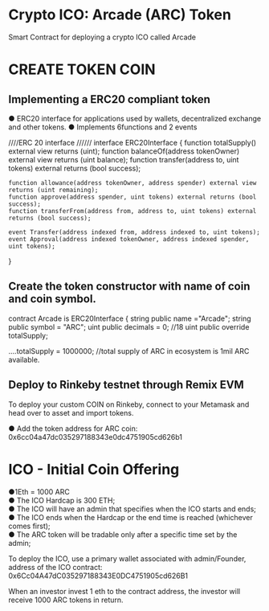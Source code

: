 # Crypto ICO: Arcade (ARC) Token
Smart Contract for deploying a crypto ICO called Arcade

# CREATE TOKEN COIN
## Implementing a ERC20 compliant token 
● ERC20 interface for applications used by wallets, decentralized exchange and other tokens. 
● Implements 6functions and 2 events 

////ERC 20 interface //////
interface ERC20Interface {
    function totalSupply() external view returns (uint);
    function balanceOf(address tokenOwner) external view returns (uint balance);
    function transfer(address to, uint tokens) external returns (bool success);

    function allowance(address tokenOwner, address spender) external view returns (uint remaining);
    function approve(address spender, uint tokens) external returns (bool success);
    function transferFrom(address from, address to, uint tokens) external returns (bool success);

    event Transfer(address indexed from, address indexed to, uint tokens);
    event Approval(address indexed tokenOwner, address indexed spender, uint tokens);
}
</br>

## Create the token constructor with name of coin and coin symbol.
 contract Arcade is ERC20Interface {
     string public name ="Arcade";
     string public symbol = "ARC";
     uint public decimals = 0; //18
     uint public override totalSupply;

 ....totalSupply = 1000000; //total supply of ARC in ecosystem is 1mil ARC available.

 ## Deploy to Rinkeby testnet through Remix EVM
 To deploy your custom COIN on Rinkeby, connect to your Metamask and head over to asset and import tokens. 
 
 ● Add the token address for ARC coin: 
0x6cc04a47dc035297188343e0dc4751905cd626b1 <br/>



# ICO - Initial Coin Offering
●1Eth = 1000 ARC </br>
● The ICO Hardcap is 300 ETH; </br>
● The ICO will have an admin that specifies when the ICO starts and ends; </br>
● The ICO ends when the Hardcap or the end time is reached (whichever comes first); </br>
● The ARC token will be tradable only after a specific time set by the admin; </br>

To deploy the ICO, use a primary wallet associated with admin/Founder, </br>
address of the ICO contract: </br>
0x6Cc04A47dC035297188343E0DC4751905cd626B1 </br>

When an investor invest 1 eth to the contract address, the investor will receive 1000 ARC tokens in return.
